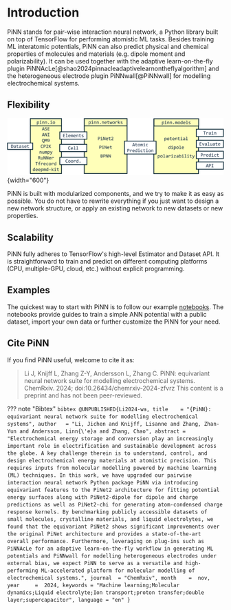 # Introduction

PiNN stands for pair-wise interaction neural network, a Python library built on top of TensorFlow for performing atomistic ML tasks. Besides training ML interatomic potentials, PiNN can also predict physical and chemical properties of molecules and materials (e.g. dipole moment and polarizability). It can be used together with the adaptive learn-on-the-fly plugin PiNNAcLe[@shao2024pinnacleadaptivelearnontheflyalgorithm] and the heterogeneous electrode plugin PiNNwall[@PiNNwall] for modelling electrochemical systems.

## Flexibility

![](images/implement.png){width="600"}

PiNN is built with modularized components, and we try to make it as easy as
possible. You do not have to rewrite everything if you just want to design a new
network structure, or apply an existing network to new datasets or new
properties.


## Scalability

PiNN fully adheres to TensorFlow's high-level Estimator and Dataset API. It is
straightforward to train and predict on different computing platforms (CPU,
multiple-GPU, cloud, etc.) without explicit programming.

## Examples

The quickest way to start with PiNN is to follow our example
[notebooks](notebooks/overview.md). The notebooks provide guides to train a
simple ANN potential with a public dataset, import your own data or further
customize the PiNN for your need.


## Cite PiNN

If you find PiNN useful, welcome to cite it as:

> Li J, Knijff L, Zhang Z-Y, Andersson L, Zhang C. PiNN: equivariant neural network suite for modelling electrochemical systems. ChemRxiv. 2024; doi:10.26434/chemrxiv-2024-zfvrz This content is a preprint and has not been peer-reviewed.

??? note "Bibtex"
    ```bibtex
    @UNPUBLISHED{Li2024-wa,
      title    = "{PiNN}: equivariant neural network suite for modelling
                  electrochemical systems",
      author   = "Li, Jichen and Knijff, Lisanne and Zhang, Zhan-Yun and Andersson,
                  Linn{\'e}a and Zhang, Chao",
      abstract = "Electrochemical energy storage and conversion play an
                  increasingly important role in electrification and sustainable
                  development across the globe. A key challenge therein is to
                  understand, control, and design electrochemical energy materials
                  at atomistic precision. This requires inputs from molecular
                  modelling powered by machine learning (ML) techniques. In this
                  work, we have upgraded our pairwise interaction neural network
                  Python package PiNN via introducing equivariant features to the
                  PiNet2 architecture for fitting potential energy surfaces along
                  with PiNet2-dipole for dipole and charge predictions as well as
                  PiNet2-chi for generating atom-condensed charge response kernels.
                  By benchmarking publicly accessible datasets of small molecules,
                  crystalline materials, and liquid electrolytes, we found that the
                  equivariant PiNet2 shows significant improvements over the
                  original PiNet architecture and provides a state-of-the-art
                  overall performance. Furthermore, leveraging on plug-ins such as
                  PiNNAcLe for an adaptive learn-on-the-fly workflow in generating
                  ML potentials and PiNNwall for modelling heterogeneous electrodes
                  under external bias, we expect PiNN to serve as a versatile and
                  high-performing ML-accelerated platform for molecular modelling
                  of electrochemical systems.",
      journal  = "ChemRxiv",
      month    =  nov,
      year     =  2024,
      keywords = "Machine learning;Molecular dynamics;Liquid electrolyte;Ion
                  transport;proton transfer;double layer;supercapacitor",
      language = "en"
    }
    ```
